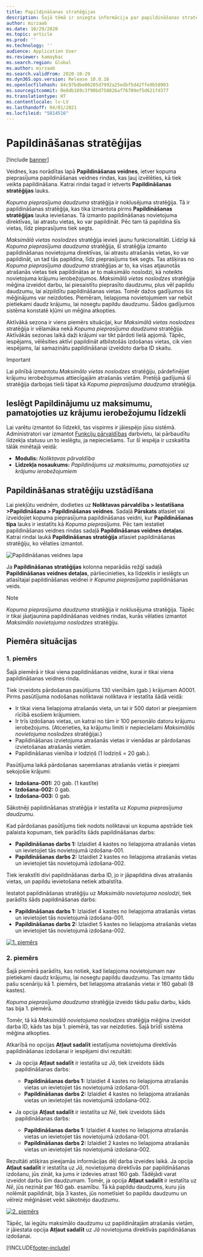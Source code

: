 ```yaml
---
title: Papildināšanas stratēģijas
description: Šajā tēmā ir sniegta informācija par papildināšanas stratēģijām un izskaidrots, kā var izmantot Papildināšanas stratēģijas lauku, kas atrodas kopuma pieprasījuma papildināšanas veidnes rindās, lai izvēlētos, kā tiek veikta papildināšana.
author: mirzaab
ms.date: 10/29/2020
ms.topic: article
ms.prod: ''
ms.technology: ''
audience: Application User
ms.reviewer: kamaybac
ms.search.region: Global
ms.author: mirzaab
ms.search.validFrom: 2020-10-29
ms.dyn365.ops.version: Release 10.0.16
ms.openlocfilehash: 84c97bdbe00285d7992a25edbf5d42ffe9b58903
ms.sourcegitcommit: 0e8db169c3f90bd750826af76709ef5d621fd377
ms.translationtype: HT
ms.contentlocale: lv-LV
ms.lasthandoff: 04/01/2021
ms.locfileid: "5814516"
---
```

# <a name="replenishment-strategies"></a>Papildināšanas stratēģijas

[!include [banner](../includes/banner.md)]

Veidnes, kas norādītas lapā **Papildināšanas veidnes**, ietver kopuma pieprasījuma papildināšanas veidnes rindas, kas ļauj izvēlēties, kā tiek veikta papildināšana. Katrai rindai tagad ir ietverts **Papildināšanas stratēģijas** lauks.

*Kopuma pieprasījuma daudzuma* stratēģija ir noklusējuma stratēģija. Tā ir papildināšanas stratēģija, kas tika izmantota pirms **Papildināšanas stratēģijas** lauka ieviešanas. Tā izmanto papildināšanas novietojuma direktīvas, lai atrastu vietas, ko var papildināt. Pēc tam tā papildina šīs vietas, līdz pieprasījums tiek segts.

*Maksimālā vietas noslodzes* stratēģija ievieš jaunu funkcionalitāti. Līdzīgi kā *Kopuma pieprasījuma daudzuma* stratēģija, šī stratēģija izmanto papildināšanas novietojuma direktīvas, lai atrastu atrašanās vietas, ko var papildināt, un tad tās papildina, līdz pieprasījums tiek segts. Tas atšķiras no *Kopuma pieprasījuma daudzuma* stratēģijas ar to, ka visas atjaunotās atrašanās vietas tiek papildinātas ar to maksimālo noslodzi, kā noteikts novietojuma krājumu ierobežojumos. *Maksimālā vietas noslodzes* stratēģija mēģina izveidot darbu, lai piesaistītu pieprasīto daudzumu, plus vēl papildu daudzumu, lai aizpildītu papildināšanas vietas. Tomēr dažos gadījumos šis mēģinājums var neizdoties. Piemēram, lielapjoma novietojumiem var nebūt pietiekami daudz krājumu, lai nosegtu papildu daudzumu. Šādos gadījumos sistēma konstatē kļūmi un mēģina atkopties.

Aktīvākā sezona ir viens piemērs situācijai, kur *Maksimālā vietas noslodzes* stratēģija ir vēlamāka nekā *Kopuma pieprasījuma daudzuma* stratēģija. Aktīvākās sezonas laikā daži krājumi var tikt pārdoti lielā apjomā. Tāpēc, iespējams, vēlēsities aktīvi papildināt atbilstošās izdošanas vietas, cik vien iespējams, lai samazinātu papildināšanai izveidoto darba ID skaitu.

> [!IMPORTANT]
> Lai pilnībā izmantotu *Maksimālo vietas noslodzes* stratēģiju, pārdefinējiet krājumu ierobežojumus attiecīgajām atrašanās vietām. Pretējā gadījumā šī stratēģija darbojas tieši tāpat kā *Kopuma pieprasījuma daudzuma* stratēģija.

## <a name="turn-on-the-replenish-to-max-based-on-stocking-limits-feature"></a>Ieslēgt Papildinājumu uz maksimumu, pamatojoties uz krājumu ierobežojumu līdzekli

Lai varētu izmantot šo līdzekli, tas vispirms ir jāiespējo jūsu sistēmā. Administratori var izmantot [Funkciju pārvaldības](../../fin-ops-core/fin-ops/get-started/feature-management/feature-management-overview.md) darbvietu, lai pārbaudītu līdzekļa statusu un to ieslēgtu, ja nepieciešams. Tur šī iespēja ir uzskaitīta tālāk minētajā veidā:

- **Modulis:** *Noliktavas pārvaldība*
- **Līdzekļa nosaukums:** *Papildinājums uz maksimumu, pamatojoties uz krājumu ierobežojumiem*

## <a name="set-up-replenishment-strategies"></a>Papildināšanas stratēģiju uzstādīšana

Lai piekļūtu veidnēm, dodieties uz **Noliktavas pārvaldība \> Iestatīšana \>Papildināšana \> Papildināšanas veidnes**. Sadaļā **Pārskats** atlasiet vai izveidojiet kopuma pieprasījuma papildināšanas veidni, kur **Papildināšanas tipa** lauks ir iestatīts kā  *Kopuma pieprasījums*. Pēc tam iestatiet papildināšanas veidnes rindas sadaļā **Papildināšanas veidnes detaļas**. Katrai rindai laukā **Papildināšanas stratēģija** atlasiet papildināšanas stratēģiju, ko vēlaties izmantot.

![Papildināšanas veidnes lapa](media/ReplenTempWaveDmdMaxLocCap.png "Papildināšanas veidnes lapa")

Ja **Papildināšanas stratēģijas** kolonna neparādās režģī sadaļā **Papildināšanas veidnes detaļas**, pārliecinieties, ka līdzeklis ir ieslēgts un atlasītajai papildināšanas veidnei ir *Kopuma pieprasījuma* papildināšanas veids.

> [!NOTE]
> *Kopuma pieprasījuma daudzuma* stratēģija ir noklusējuma stratēģija. Tāpēc ir tikai jāatjaunina papildināšanas veidnes rindas, kurās vēlaties izmantot *Maksimālo novietojuma noslodzes* stratēģiju.

## <a name="example-scenarios"></a>Piemēra situācijas

### <a name="example-1"></a>1. piemērs

Šajā piemērā ir tikai viena papildināšanas veidne, kurai ir tikai viena papildināšanas veidnes rinda.

Tiek izveidots pārdošanas pasūtījums 130 vienībām (gab.) krājumam A0001. Pirms pasūtījuma nodošanas noliktavai noliktava ir iestatīta šādā veidā:

- Ir tikai viena lielapjoma atrašanās vieta, un tai ir 500 datori ar pieejamiem rīcībā esošiem krājumiem.
- Ir trīs izdošanas vietas, un katrai no tām ir 100 personālo datoru krājumu ierobežojums. (Atcerieties, ka krājumu limiti ir nepieciešami *Maksimālās novietojuma noslodzes* stratēģijai.)
- Papildināšanas izvietojuma atrašanās vietas ir vienādas ar pārdošanas izvietošanas atrašanās vietām.
- Papildināšanas vienība ir lodziņš (1 lodziņš = 20 gab.).

Pasūtījuma laikā pārdošanas saņemšanas atrašanās vietās ir pieejami sekojošie krājumi:

- **Izdošana-001:** 20 gab. (1 kastīte)
- **Izdošana-002:** 0 gab.
- **Izdošana-003:** 0 gab.

Sākotnēji papildināšanas stratēģija ir iestatīta uz *Kopuma pieprasījuma daudzumu*.

Kad pārdošanas pasūtījums tiek nodots noliktavai un kopuma apstrāde tiek palaista kopumam, tiek parādīts šāds papildināšanas darbs:

- **Papildināšanas darbs 1:** Izlaidiet 4 kastes no lielapjoma atrašanās vietas un ievietojiet tās novietojumā izdošana-001.
- **Papildināšanas darbs 2:** Izlaidiet 2 kastes no lielapjoma atrašanās vietas un ievietojiet tās novietojumā izdošana-002.

Tiek ierakstīti divi papildināšanas darba ID, jo ir jāpapildina divas atrašanās vietas, un papildu ievietošana netiek atbalstīta.

Iestatot papildināšanas stratēģiju uz *Maksimālo novietojuma noslodzi*, tiek parādīts šāds papildināšanas darbs:

- **Papildināšanas darbs 1:** Izlaidiet 4 kastes no lielapjoma atrašanās vietas un ievietojiet tās novietojumā izdošana-001.
- **Papildināšanas darbs 2:** Izlaidiet 5 kastes no lielapjoma atrašanās vietas un ievietojiet tās novietojumā izdošana-002.

[![1. piemērs](media/ReplenTemp_example_1.png "1. piemērs")](media/ReplenTemp_example_1_large.png)

### <a name="example-2"></a>2. piemērs

Šajā piemērā parādīts, kas notiek, kad lielapjoma novietojumam nav pietiekami daudz krājumu, lai nosegtu papildu daudzumu. Tas izmanto tādu pašu scenāriju kā 1. piemērs, bet lielapjoma atrašanās vietai ir 160 gabali (8 kastes).

*Kopuma pieprasījuma daudzuma* stratēģija izveido tādu pašu darbu, kāds tas bija 1. piemērā.

Tomēr, tā kā *Maksimālā novietojuma noslodzes* stratēģija mēģina izveidot darba ID, kāds tas bija 1. piemērā, tas var neizdoties. Šajā brīdī sistēma mēģina atkopties.

Atkarībā no opcijas **Atļaut sadalīt** iestatījuma novietojuma direktīvās papildināšanas izdošanai ir iespējami divi rezultāti:

- Ja opcija **Atļaut sadalīt** ir iestatīta uz *Jā*, tiek izveidots šāds papildināšanas darbs:

    - **Papildināšanas darbs 1:** Izlaidiet 4 kastes no lielapjoma atrašanās vietas un ievietojiet tās novietojumā izdošana-001.
    - **Papildināšanas darbs 2:** Izlaidiet 4 kastes no lielapjoma atrašanās vietas un ievietojiet tās novietojumā izdošana-002.

- Ja opcija **Atļaut sadalīt** ir iestatīta uz *Nē*, tiek izveidots šāds papildināšanas darbs:

    - **Papildināšanas darbs 1:** Izlaidiet 4 kastes no lielapjoma atrašanās vietas un ievietojiet tās novietojumā izdošana-001.
    - **Papildināšanas darbs 2:** Izlaidiet 2 kastes no lielapjoma atrašanās vietas un ievietojiet tās novietojumā izdošana-002.

Rezultāti atšķiras pieejamās informācijas dēļ darba izveides laikā. Ja opcija **Atļaut sadalīt** ir iestatīta uz *Jā*, novietojuma direktīvās par papildināšanas izdošanu, jūs zināt, ka jums ir izdevies atrast 160 gab. Tādējādi varat izveidot darbu šim daudzumam. Tomēr, ja opcija **Atļaut sadalīt** ir iestatīta uz *Nē*, jūs nezināt par 160 gab. esamību. Tā kā papildu daudzums, kuru jūs nolēmāt papildināt, bija 3 kastes, jūs nometīsiet šo papildu daudzumu un vēlreiz mēģināsiet veikt sākotnējo daudzumu.

[![2. piemērs](media/ReplenTemp_example_2.png "2. piemērs")](media/ReplenTemp_example_2_large.png)

Tāpēc, lai iegūtu maksimālo daudzumu uz papildinātajām atrašanās vietām, ir jāiestata opcija **Atļaut sadalīt** uz *Jā* novietojuma direktīvās papildināšanas izdošanai.


[!INCLUDE[footer-include](../../includes/footer-banner.md)]